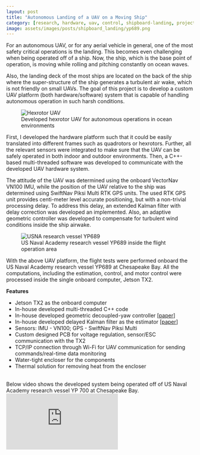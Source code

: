 ```yaml
---
layout: post
title: "Autonomous Landing of a UAV on a Moving Ship"
category: [research, hardware, uav, control, shipboard-landing, projects]
image: assets/images/posts/shipboard_landing/yp689.png
---
```


For an autonomous UAV, or for any aerial vehicle in general, one of the most safety critical operations is the landing.
This becomes even challenging when being operated off of a ship.
Now, the ship, which is the base point of operation, is moving while rolling and pitching constantly on ocean waves.

Also, the landing deck of the most ships are located on the back of the ship where the super-structure of the ship generates a turbulent air wake, which is not friendly on small UAVs.
The goal of this project is to develop a custom UAV platform (both hardware/software) system that is capable of handling autonomous operation in such harsh conditions.

<figure>
    <img src="{{site.baseurl}}/assets/images/posts/shipboard_landing/hex.jpg" alt="Hexrotor UAV">
    <figcaption>Developed hexrotor UAV for autonomous operations in ocean environments</figcaption>
</figure>

First, I developed the hardware platform such that it could be easily translated into different frames such as quadrotors or hexrotors. 
Further, all the relevant sensors were integrated to make sure that the UAV can be safely operated in both indoor and outdoor environments.
Then, a C++-based multi-threaded software was developed to communicate with the developed UAV hardware system.

The attitude of the UAV was determined using the onboard VectorNav VN100 IMU, while the position of the UAV relative to the ship was determined using SwiftNav Piksi Multi RTK GPS units.
The used RTK GPS unit provides centi-meter level accurate positioning, but with a non-trivial processing delay.
To address this delay, an extended Kalman filter with delay correction was developed an implemented.
Also, an adaptive geometric controller was developed to compensate for turbulent wind conditions inside the ship airwake.

<figure>
    <img src="{{site.baseurl}}/assets/images/posts/shipboard_landing/yp689.png" alt="USNA research vessel YP689">
    <figcaption>US Naval Academy research vessel YP689 inside the flight operation area</figcaption>
</figure>

With the above UAV platform, the flight tests were performed onboard the US Naval Academy research vessel YP689 at Chesapeake Bay.
All the computations, including the estimation, control, and motor control were processed inside the single onboard computer, Jetson TX2.

**Features**
* Jetson TX2 as the onboard computer
* In-house developed multi-threaded C++ code
* In-house developed geometric decoupled-yaw controller [[paper](https://doi.org/10.23919/ACC.2019.8815189)]
* In-house developed delayed Kalman filter as the estimator [[paper](https://doi.org/10.1109/TAES.2021.3061795)]
* Sensors: IMU - VN100; GPS - SwiftNav Piksi Multi
* Custom designed PCB for voltage regulation, sensor/ESC communication with the TX2
* TCP/IP connection through Wi-Fi for UAV communication for sending commands/real-time data monitoring
* Water-tight encloser for the components
* Thermal solution for removing heat from the encloser


<br>
Below video shows the developed system being operated  off of US Naval Academy research vessel YP 700 at Chesapeake Bay.

<div class="video-container">
<iframe src="https://www.youtube.com/embed/o3fbh8TyZOs" frameborder="0" allow="autoplay; encrypted-media" allowfullscreen></iframe>
</div>

<br>
<br>